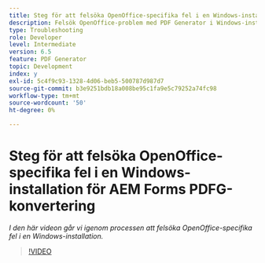 ```yaml
---
title: Steg för att felsöka OpenOffice-specifika fel i en Windows-installation
description: Felsök OpenOffice-problem med PDF Generator i Windows-installationsprogrammet.
type: Troubleshooting
role: Developer
level: Intermediate
version: 6.5
feature: PDF Generator
topic: Development
index: y
exl-id: 5c4f9c93-1328-4d06-beb5-500787d987d7
source-git-commit: b3e9251bdb18a008be95c1fa9e5c79252a74fc98
workflow-type: tm+mt
source-wordcount: '50'
ht-degree: 0%

---
```


# Steg för att felsöka OpenOffice-specifika fel i en Windows-installation för AEM Forms PDFG-konvertering

*I den här videon går vi igenom processen att felsöka OpenOffice-specifika fel i en Windows-installation.*

>[!VIDEO](https://video.tv.adobe.com/v/335481?quality=12&learn=on)

